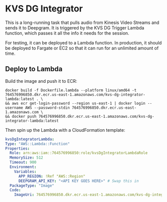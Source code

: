 # KVS DG Integrator

This is a long-running task that pulls audio from Kinesis Video Streams 
and sends it to Deepgram. It is triggered by the KVS DG Trigger Lambda 
function, which passes it all the info it needs for the session.

For testing, it can be deployed to a Lambda function. In production, it 
should be deployed to Fargate or EC2 so that it can run for an unlimited 
amount of time.

## Deploy to Lambda

Build the image and push it to ECR:
```shell
docker build -f Dockerfile.lambda --platform linux/amd64 -t 764576996850.dkr.ecr.us-east-1.amazonaws.com/kvs-dg-integrator-lambda:latest . \
&& aws ecr get-login-password --region us-east-1 | docker login --username AWS --password-stdin 764576996850.dkr.ecr.us-east-1.amazonaws.com \
&& docker push 764576996850.dkr.ecr.us-east-1.amazonaws.com/kvs-dg-integrator-lambda:latest
```
Then spin up the Lambda with a CloudFormation template:
```yaml
kvsDgIntegratorLambda:
Type: "AWS::Lambda::Function"
Properties:
  Role: arn:aws:iam::764576996850:role/kvsDgIntegratorLambdaRole
  MemorySize: 512
  Timeout: 900
  Environment:
    Variables:
      APP_REGION: !Ref "AWS::Region"
      DEEPGRAM_API_KEY: "<API KEY GOES HERE>" # Swap this in
  PackageType: "Image"
  Code:
    ImageUri: 764576996850.dkr.ecr.us-east-1.amazonaws.com/kvs-dg-integrator-lambda:latest
```
